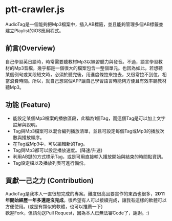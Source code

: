 # ptt-crawler.js

AudioTag是一個能夠把Mp3檔案中，插入AB標籤，並且能夠管理多個AB標籤並建立Playlist的iOS應用程式。  

## 前言(Overview)

自己學習英日語時，時常需要聽教材Mp3以練習聽力與發音。不過，語言學習教材的Mp3音檔，幾乎都是一個很大的檔案包含一整個單元。也因為如此，若想聽某個例句或某段短文時，必須於聽完後，用進度條拉來拉去，又很常拉不到位，相當浪費時間。所以，就自己想寫個APP讓自己學習語言時能夠方便且有效率聽教材聽Mp3。

## 功能 (Feature)

* 能設定某個Mp3檔案的播放區段，此稱為1個Tag，而這個Tag是可以加上文字註解與說明。
* Tag與Mp3檔案可以混合編列播放清單，並且可設定每個Tag或Mp3的播放次數與播放順序。
* 在Tag或Mp3中，可以編輯新的Tag。
* Tag與Mp3都可以設定播放速度。(降速/升速)
* 利用AB鍵的方式標示Tag，或是可用直接輸入播放開始與結束的時間點資訊。
* Tag設定檔以及播放列表可進行備份。

## 貢獻一己之力 (Contribution)

AudioTag是我本人一直很想完成的專案。難度很高且要實作的東西也很多，**2011年開始經歷一年多還是沒完成**。很希望有人可以接續完成，讓我有這樣的軟體可以方便使用。(或是有類似的軟體，也可以推薦一下)  
歡迎Fork，但請勿送Pull Request，因為本人已無法審Code了，謝謝。:)  
